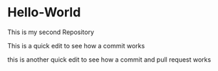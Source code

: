 # Hello-World
This is my second Repository

This is a quick edit to see how a commit works


this is another quick edit to see how a commit and pull request works
